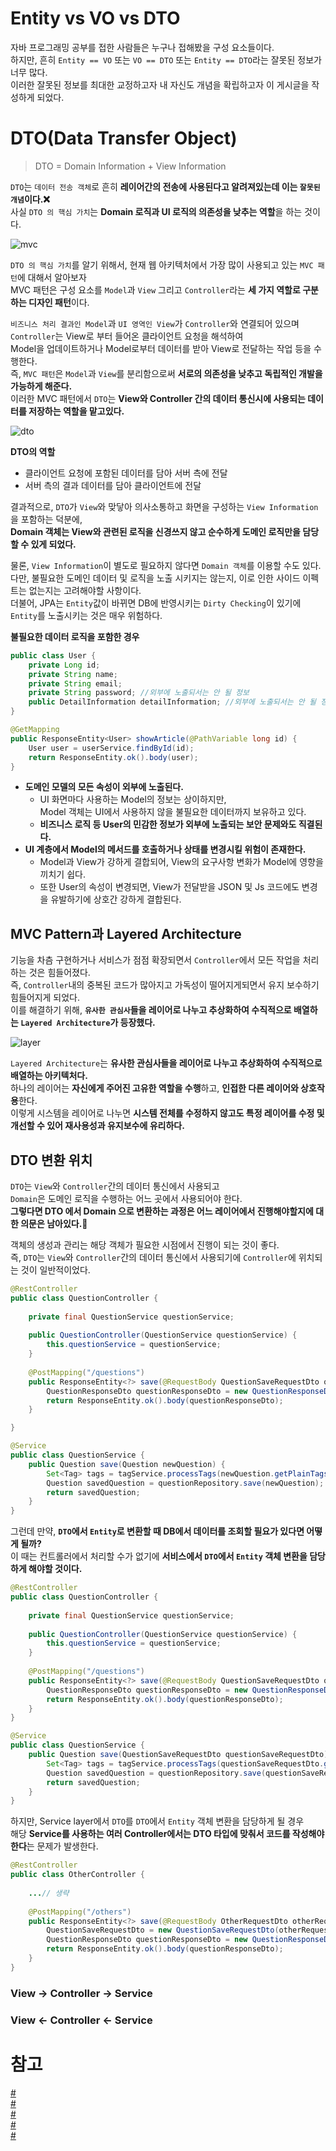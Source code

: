 Entity vs VO vs DTO  
==================================   
   
자바 프로그래밍 공부를 접한 사람들은 누구나 접해봤을 구성 요소들이다.       
하지만, 흔히 `Entity == VO` 또는 `VO == DTO` 또는 `Entity == DTO`라는 잘못된 정보가 너무 많다.  
이러한 잘못된 정보를 최대한 교정하고자 내 자신도 개념을 확립하고자 이 게시글을 작성하게 되었다.   

# DTO(Data Transfer Object)  
> DTO = Domain Information + View Information      
  
`DTO`는 `데이터 전송 객체`로 흔히 **레이어간의 전송에 사용된다고 알려져있는데 이는 `잘못된 개념`이다.❌**         
사실 `DTO 의 핵심 가치`는 **Domain 로직과 UI 로직의 의존성을 낮추는 역할**을 하는 것이다.             
  
![mvc](https://user-images.githubusercontent.com/50267433/125761569-8ac8b212-4a22-4fb2-8fe2-20bf05017525.png)

`DTO 의 핵심 가치`를 알기 위해서, 현재 웹 아키텍처에서 가장 많이 사용되고 있는 `MVC 패턴`에 대해서 알아보자      
MVC 패턴은 구성 요소를 `Model`과 `View` 그리고 `Controller`라는 **세 가지 역할로 구분하는 디자인 패턴**이다.      
       
       
`비즈니스 처리 결과인 Model`과 `UI 영역인 View`가 `Controller`와 연결되어 있으며               
`Controller`는 View로 부터 들어온 클라이언트 요청을 해석하여        
Model을 업데이트하거나 Model로부터 데이터를 받아 View로 전달하는 작업 등을 수행한다.            
즉, `MVC 패턴`은 `Model`과 `View`를 분리함으로써 **서로의 의존성을 낮추고 독립적인 개발을 가능하게 해준다.**       
이러한 MVC 패턴에서 `DTO`는 **View와 Controller 간의 데이터 통신시에 사용되는 데이터를 저장하는 역할을 맡고있다.**  
     
![dto](https://user-images.githubusercontent.com/50267433/125815067-c61ce567-dbe8-4bb3-b42d-22bb328cccb8.png)
    

**DTO의 역할** 
* 클라이언트 요청에 포함된 데이터를 담아 서버 측에 전달 
* 서버 측의 결과 데이터를 담아 클라이언트에 전달    
            
결과적으로, `DTO`가 `View`와 맞닿아 의사소통하고 화면을 구성하는 `View Information`을 포함하는 덕분에,                
**Domain 객체는 View와 관련된 로직을 신경쓰지 않고 순수하게 도메인 로직만을 담당할 수 있게 되었다.**                    
                  
물론, `View Information`이 별도로 필요하지 않다면 `Domain 객체`를 이용할 수도 있다.                
다만, 불필요한 도메인 데이터 및 로직을 노출 시키지는 않는지, 이로 인한 사이드 이펙트는 없는지는 고려해야할 사항이다.         
더불어, JPA는 `Entity`값이 바뀌면 DB에 반영시키는 `Dirty Checking`이 있기에 `Entity`를 노출시키는 것은 매우 위험하다.

**불필요한 데이터 로직을 포함한 경우**
```java
public class User {
    private Long id;
    private String name;
    private String email;
    private String password; //외부에 노출되서는 안 될 정보
    public DetailInformation detailInformation; //외부에 노출되서는 안 될 정보
}
```
```java
@GetMapping
public ResponseEntity<User> showArticle(@PathVariable long id) {
    User user = userService.findById(id);
    return ResponseEntity.ok().body(user);
}
```
* **도메인 모델의 모든 속성이 외부에 노출된다.**        
  * UI 화면마다 사용하는 Model의 정보는 상이하지만,         
  Model 객체는 UI에서 사용하지 않을 불필요한 데이터까지 보유하고 있다.     
  * **비즈니스 로직 등 User의 민감한 정보가 외부에 노출되는 보안 문제와도 직결된다.**    
* **UI 계층에서 Model의 메서드를 호출하거나 상태를 변경시킬 위험이 존재한다.**    
  * Model과 View가 강하게 결합되어, View의 요구사항 변화가 Model에 영향을 끼치기 쉽다.     
  * 또한 User의 속성이 변경되면, View가 전달받을 JSON 및 Js 코드에도 변경을 유발하기에 상호간 강하게 결합된다.     

## MVC Pattern과 Layered Architecture        
기능을 차츰 구현하거나 서비스가 점점 확장되면서 `Controller`에서 모든 작업을 처리하는 것은 힘들어졌다.          
즉, `Controller`내의 중복된 코드가 많아지고 가독성이 떨어지게되면서 유지 보수하기 힘들어지게 되었다.           
이를 해결하기 위해, **`유사한 관심사`들을 레이어로 나누고 추상화하여 수직적으로 배열하는 `Layered Architecture`가 등장했다.**      
    
![layer](https://user-images.githubusercontent.com/50267433/125921580-1fec4734-355a-470c-926f-5db481059759.png)   
     
`Layered Architecture`는 **유사한 관심사들을 레이어로 나누고 추상화하여 수직적으로 배열하는 아키텍처다.**         
하나의 레이어는 **자신에게 주어진 고유한 역할을 수행**하고, **인접한 다른 레이어와 상호작용**한다.         
이렇게 시스템을 레이어로 나누면 **시스템 전체를 수정하지 않고도 특정 레이어를 수정 및 개선할 수 있어 재사용성과 유지보수에 유리하다.**           
   
## DTO 변환 위치           
`DTO`는 `View`와 `Controller`간의 데이터 통신에서 사용되고       
`Domain`은 도메인 로직을 수행하는 어느 곳에서 사용되어야 한다.       
**그렇다면 DTO 에서 Domain 으로 변환하는 과정은 어느 레이어에서 진행해야할지에 대한 의문은 남아있다.🤔**         
             
객체의 생성과 관리는 해당 객체가 필요한 시점에서 진행이 되는 것이 좋다.                 
즉, `DTO`는 `View`와 `Controller`간의 데이터 통신에서 사용되기에 `Controller`에 위치되는 것이 일반적이었다.         

```java
@RestController
public class QuestionController {
    
    private final QuestionService questionService;
    
    public QuestionController(QuestionService questionService) {
        this.questionService = questionService;
    }
    
    @PostMapping("/questions")
    public ResponseEntity<?> save(@RequestBody QuestionSaveRequestDto questionSaveRequestDto) {
        QuestionResponseDto questionResponseDto = new QuestionResponseDto(questionService.save(questionSaveRequestDto.entity()));
        return ResponseEntity.ok().body(questionResponseDto);
    }

}
```
```java
@Service
public class QuestionService {
    public Question save(Question newQuestion) {
        Set<Tag> tags = tagService.processTags(newQuestion.getPlainTags());
        Question savedQuestion = questionRepository.save(newQuestion);
        return savedQuestion;
    }
}
```    
   
그런데 만약, **`DTO`에서 `Entity`로 변환할 때 DB에서 데이터를 조회할 필요가 있다면 어떻게 될까?**           
이 때는 컨트롤러에서 처리할 수가 없기에 **서비스에서 `DTO`에서 `Entity` 객체 변환을 담당하게 해야할 것이다.**      

```java
@RestController
public class QuestionController {
    
    private final QuestionService questionService;
    
    public QuestionController(QuestionService questionService) {
        this.questionService = questionService;
    }
    
    @PostMapping("/questions")
    public ResponseEntity<?> save(@RequestBody QuestionSaveRequestDto questionSaveRequestDto) {
        QuestionResponseDto questionResponseDto = new QuestionResponseDto(questionService.save(questionSaveRequestDto));
        return ResponseEntity.ok().body(questionResponseDto);
    }
}
```
```java
@Service
public class QuestionService {
    public Question save(QuestionSaveRequestDto questionSaveRequestDto) {
        Set<Tag> tags = tagService.processTags(questionSaveRequestDto.getPlainTags());
        Question savedQuestion = questionRepository.save(questionSaveRequestDto.entity());
        return savedQuestion;
    }
}
``` 
하지만, Service layer에서 `DTO`를 `DTO`에서 `Entity` 객체 변환을 담당하게 될 경우           
해당 **Service를 사용하는 여러 Controller에서는 DTO 타입에 맞춰서 코드를 작성해야한다**는 문제가 발생한다.          
     
```java
@RestController
public class OtherController {
    
    ...// 생략
    
    @PostMapping("/others")
    public ResponseEntity<?> save(@RequestBody OtherRequestDto otherRequestDto) {
        QuestionSaveRequestDto = new QuestionSaveRequestDto(otherRequestDto.title(), otherRequestDto.content(), otherRequestDto.writer()); 
        QuestionResponseDto questionResponseDto = new QuestionResponseDto(questionService.save(questionSaveRequestDto));
        return ResponseEntity.ok().body(questionResponseDto);
    }
}
```





### View -> Controller -> Service  

### View <- Controller <- Service

 







 



# 참고 
[#](https://www.slipp.net/questions/93)    
[#](https://xlffm3.github.io/spring%20&%20spring%20boot/DTOLayer/)   
[#](https://github.com/HomoEfficio/dev-tips/blob/master/DTO-DomainObject-Converter.md)       
[#](https://woowacourse.github.io/tecoble/post/2021-05-16-dto-vs-vo-vs-entity/)          
[#](https://dev-splin.github.io/spring/Spring-Entity-DTO-VO/)    
